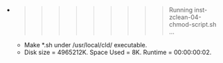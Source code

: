* >>>>>>>>> Running inst-zclean-04-chmod-script.sh ...
  * Make *.sh under /usr/local/cld/ executable.
  * Disk size = 4965212K. Space Used = 8K. Runtime = 00:00:00:02.
